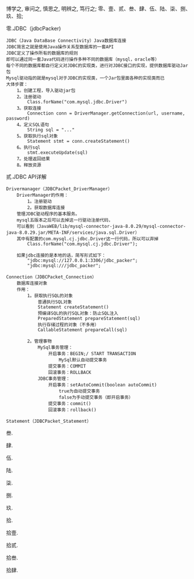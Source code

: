 博学之, 审问之, 慎思之, 明辨之, 笃行之;
零、壹、贰、叁、肆、伍、陆、柒、捌、玖、拾;



零.JDBC（jdbcPacker)

    JDBC（Java DataBase Connectivity）Java数据库连接
    JDBC简言之就是使用Java操作关系型数据库的一套API
    JDBC定义了操作所有的数据库的规则
    即可以通过同一套Java代码进行操作多种不同的数据库（mysql，oracle等）
    每个不同的数据库都自行定义对JDBC的实现类，进行对JDBC接口的实现，提供数据库驱动Jar包
    Mysql驱动指的就是mysql对于JDBC的实现类，一个Jar包里面各种的实现类而已
    大体步骤：
        1。创建工程，导入驱动jar包
        2。注册驱动
            Class.forName("com.mysql.jdbc.Driver")
        3。获取连接
            Connection conn = DriverManager.getConnection(url, username, password)
        4。定义SQL语句
            String sql = "..."
        5。获取执行sql对象
            Statement stmt = conn.createStatement()
        6。执行sql
            stmt.executeUpdate(sql)
        7。处理返回结果
        8。释放资源








贰.JDBC API详解
    
    Drivermanager（JDBCPacket_DriverManager）
        DriverManager的作用：
            1。注册驱动
            2。获取数据库连接
        管理JDBC驱动程序的基本服务。
        mysql五版本之后可以去掉这一行驱动注册代码，
        可以看到（JavaWEB/lib/mysql-connector-java-8.0.29/mysql-connector-java-8.0.29.jar/META-INF/services/java.sql.Driver）
        其中有配置的com.mysql.cj.jdbc.Driver这一行代码，所以可以弃掉
            Class.forName("com.mysql.cj.jdbc.Driver");
        
        如果jdbc连接的是本地的话，简写形式如下：
            "jdbc:mysql://127.0.0.1:3306/jdbc_packer";
            "jdbc:mysql:///jdbc_packer";
    
    Connection（JDBCPacket_Connection）
        数据库连接对象
        作用：
            1。获取执行SQL的对象
                普通执行SQL对象
                Statement createStatement()
                预编译SQL的执行SQL对象：防止SQL注入
                PreparedStatement prepareStatement(sql)
                执行存储过程的对象（不多用）
                CallableStatement prepareCall(sql)
                
            2。管理事物
                MySql事务管理：
                    开启事务：BEGIN;/ START TRANSACTION
                        MySql默认自动提交事务
                    提交事务：COMMIT
                    回滚事务：ROLLBACK
                JDBC事务管理：
                    开启事务：setAutoCommit(boolean autoCommit)
                        true为自动提交事务
                        false为手动提交事务（即开启事务）
                    提交事务：commit()
                    回滚事务：rollback()
    
    Statement（JDBCPacket_Statement）
        
        
        


叁.

肆.



伍.



陆.





柒.




捌.




玖.







拾.




拾壹.





拾贰.




拾叁.




拾肆.


